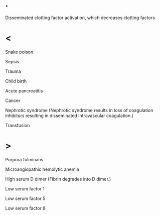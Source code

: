 # .

Disseminated clotting factor activation, which decreases clotting factors

# <

Snake poison

Sepsis

Trauma

Child birth

Acute pancreatitis

Cancer

Nephrotic syndrome (Nephrotic syndrome results in loss of coagulation inhibitors resulting in disseminated intravascular coagulation.)

Transfusion

# >

Purpura fulminans

Microangiopathic hemolytic anemia

High serum D dimer (Fibrin degrades into D dimer.)

Low serum factor 1

Low serum factor 5

Low serum factor 8
